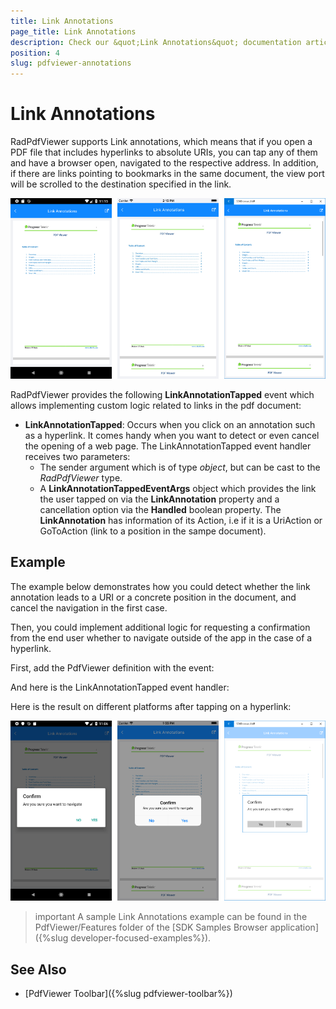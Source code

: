 ```yaml
---
title: Link Annotations
page_title: Link Annotations
description: Check our &quot;Link Annotations&quot; documentation article for Telerik PdfViewer for Xamarin control.
position: 4
slug: pdfviewer-annotations
---
```


# Link Annotations

RadPdfViewer supports Link annotations, which means that if you open a PDF file that includes hyperlinks to absolute URIs, you can tap any of them and have a browser open, navigated to the respective address. In addition, if there are links pointing to bookmarks in the same document, the view port will be scrolled to the destination specified in the link.

![PdfViewer Link Annotation](images/pdfviewer-link-annotations.png)

RadPdfViewer provides the following **LinkAnnotationTapped** event which allows implementing custom logic related to links in the pdf document:

* **LinkAnnotationTapped**: Occurs when you click on an annotation such as a hyperlink. It comes handy when you want to detect or even cancel the opening of a web page. The LinkAnnotationTapped event handler receives two parameters:
	* The sender argument which is of type *object*, but can be cast to the *RadPdfViewer* type.
	* A __LinkAnnotationTappedEventArgs__ object which provides the link the user tapped on via the **LinkAnnotation** property and a cancellation option via the **Handled** boolean property. The **LinkAnnotation** has information of its Action, i.e if it is a UriAction or GoToAction (link to a position in the sampe document).

## Example

The example below demonstrates how you could detect whether the link annotation leads to a URI or a concrete position in the document, and cancel the navigation in the first case. 

Then, you could implement additional logic for requesting a confirmation from the end user whether to navigate outside of the app in the case of a hyperlink.

First, add the PdfViewer definition with the event:

<snippet id='pdfviewer-features-annotations-xaml' />

And here is the LinkAnnotationTapped event handler:

<snippet id='pdfviewer-annotations-event' />

Here is the result on different platforms after tapping on a hyperlink:

![PdfViewer Link Annotation Event](images/pdfviewer-link-annotationsevent.png)

>important A sample Link Annotations example can be found in the PdfViewer/Features folder of the [SDK Samples Browser application]({%slug developer-focused-examples%}).

## See Also

- [PdfViewer Toolbar]({%slug pdfviewer-toolbar%})
